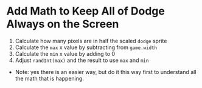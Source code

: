 # Add Math to Keep All of Dodge Always on the Screen

1. Calculate how many pixels are in half the scaled `dodge` sprite
1. Calculate the `max` x value by subtracting from `game.width`
1. Calculate the `min` x value by adding to 0
1. Adjust `randInt(max)` and the result to use `max` and `min`

* Note: yes there is an easier way, but do it this way first to
  understand all the math that is happening.
